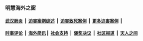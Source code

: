 
### 明慧海外之窗

####  [武汉肺炎](indexes/365.md?t=06270801) &nbsp;|&nbsp;  [迫害案例综述](indexes/328.md?t=06270801) &nbsp;|&nbsp; [迫害致死案例](indexes/277.md?t=06270801)  &nbsp;|&nbsp; [更多迫害案例](indexes/81.md?t=06270801)  &nbsp;|&nbsp; 
####  [时事评论](indexes/19.md?t=06270801) &nbsp;|&nbsp; [海外简讯](indexes/245.md?t=06270801)&nbsp;|&nbsp;  [社会支持](indexes/140.md?t=06270801) &nbsp;|&nbsp; [褒奖决议](indexes/282.md?t=06270801) &nbsp;|&nbsp; [社区报道](indexes/91.md?t=06270801)  &nbsp;|&nbsp; [天人之间](indexes/78.md?t=06270801) 

